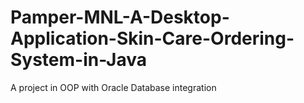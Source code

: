 # Pamper-MNL-A-Desktop-Application-Skin-Care-Ordering-System-in-Java
A project in OOP with Oracle Database integration

